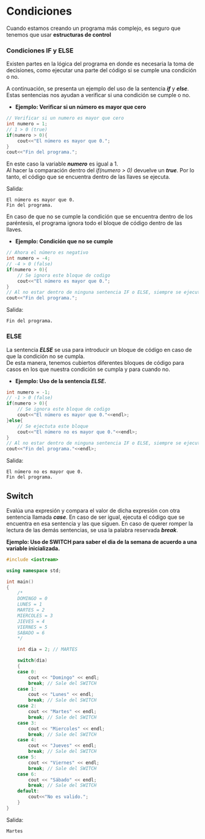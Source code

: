 # **Condiciones**
Cuando estamos creando un programa más complejo, es seguro que tenemos que usar **estructuras de control** 

### **Condiciones IF y ELSE**
Existen partes en la lógica del programa en donde es necesaria la toma de decisiones, como ejecutar una parte del código si se cumple una condición o no. 

A continuación, se presenta un ejemplo del uso de la sentencia ***if*** y ***else***. Estas sentencias nos ayudan a verificar si una condición se cumple o no.

- **Ejemplo: Verificar si un número es mayor que cero**
```cpp
// Verificar si un numero es mayor que cero
int numero = 1;
// 1 > 0 (true)
if(numero > 0){
    cout<<"El número es mayor que 0.";
}
cout<<"Fin del programa.";
```
En este caso la variable ***numero*** es igual a 1.  
Al hacer la comparación dentro del *if(numero > 0)* devuelve un ***true***. Por lo tanto, el código que se encuentra dentro de las llaves se ejecuta.

Salida:
```
El número es mayor que 0.
Fin del programa.
```

En caso de que no se cumple la condición que se encuentra dentro de los paréntesis, el programa ignora todo el bloque de código dentro de las llaves. 

- **Ejemplo: Condición que no se cumple**
```cpp
// Ahora el número es negativo
int numero = -4;
// -4 > 0 (false)
if(numero > 0){
    // Se ignora este bloque de codigo
    cout<<"El número es mayor que 0.";
}
// Al no estar dentro de ninguna sentencia IF o ELSE, siempre se ejecuta esta linea.
cout<<"Fin del programa.";
```
Salida:
```
Fin del programa.
```

### **ELSE**
La sentencia ***ELSE*** se usa para introducir un bloque de código en caso de que la condición no se cumpla.  
De esta manera, tenemos cubiertos diferentes bloques de código para casos en los que nuestra condición se cumpla y para cuando no.
- **Ejemplo: Uso de la sentencia *ELSE*.**
```cpp
int numero = -1;
// -1 > 0 (false)
if(numero > 0){
    // Se ignora este bloque de codigo
    cout<<"El número es mayor que 0."<<endl>;
}else{
    // Se ejectuta este bloque
    cout<<"El número no es mayor que 0."<<endl>;
}
// Al no estar dentro de ninguna sentencia IF o ELSE, siempre se ejecuta esta linea.
cout<<"Fin del programa."<<endl>;
```
Salida:
```
El número no es mayor que 0.
Fin del programa.
```

## **Switch**
Evalúa una expresión y compara el valor de dicha expresión con otra sentencia llamada ***case***. En caso de ser igual, ejecuta el código que se encuentra en esa sentencia y las que siguen. En caso de querer romper la lectura de las demás sentencias, se usa la palabra reservada ***break***.

**Ejemplo: Uso de SWITCH para saber el dia de la semana de acuerdo a una variable inicializada.**
```cpp
#include <iostream>

using namespace std;

int main()
{
    /*
    DOMINGO = 0
    LUNES = 1
    MARTES = 2
    MIERCOLES = 3
    JIEVES = 4
    VIERNES = 5
    SABADO = 6
    */

    int dia = 2; // MARTES

    switch(dia)
    {
    case 0:
        cout << "Domingo" << endl;
        break; // Sale del SWITCH
    case 1:
        cout << "Lunes" << endl;
        break; // Sale del SWITCH
    case 2:
        cout << "Martes" << endl;
        break; // Sale del SWITCH
    case 3:
        cout << "Miercoles" << endl;
        break; // Sale del SWITCH
    case 4:
        cout << "Jueves" << endl;
        break; // Sale del SWITCH
    case 5:
        cout << "Viernes" << endl;
        break; // Sale del SWITCH
    case 6:
        cout << "Sábado" << endl;
        break; // Sale del SWITCH
    default:
        cout<<"No es valido.";
    }
}
```
Salida:
```
Martes
```

